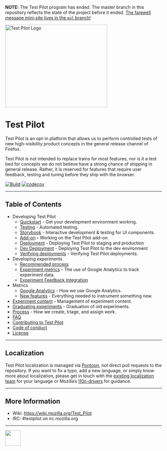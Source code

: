 **NOTE:** The Test Pilot program has ended. The master branch in this repository reflects the state of the project before it ended. [The farewell message mini-site lives in the `eol` branch!](https://github.com/mozilla/testpilot/tree/eol)

<img src="frontend/src/app/components/Copter/img/copter.png" alt="Test Pilot Logo" width="328" height="265">  

# Test Pilot

Test Pilot is an opt-in platform that allows us to perform controlled tests of new high-visibility product concepts in the general release channel of Firefox.

Test Pilot is not intended to replace trains for most features, nor is it a test bed for concepts we do not believe have a strong chance of shipping in general release. Rather, it is reserved for features that require user feedback, testing and tuning before they ship with the browser.

[![Build](https://img.shields.io/circleci/project/mozilla/testpilot.svg)](https://circleci.com/gh/mozilla/testpilot/)
[![codecov](https://codecov.io/gh/mozilla/testpilot/branch/master/graph/badge.svg)](https://codecov.io/gh/mozilla/testpilot)

---

## Table of Contents

- Developing Test Pilot
    - [Quickstart](docs/development/quickstart.md) - Get your development environment working.
    - [Testing](docs/development/testing.md) - Automated testing.
    - [Storybook](docs/development/storybook.md) - Interactive development & testing for UI components.
    - [Add-on](addon/README.md) - Working on the Test Pilot add-on.
    - [Deployment](docs/development/deployment.md) - Deploying Test Pilot to staging and production
    - [Dev Deployment](docs/development/dev-deployment.md) - Deploying Test Pilot to the dev environment
    - [Verifying deployments](docs/development/verification.md) - Verifying Test Pilot deployments.
- Developing experiments
    - [Recommended process](docs/experiments/developing_an_experiment.md) 
    - [Experiment metrics](docs/experiments/ga.md) - The use of Google Analytics to track experiment data.
    - [Experiment Feedback Integration](docs/examples/feedback-buttons.md)
- Metrics
    - [Google Analytics](docs/metrics/ga.md) - How we use Google Analytics.
    - [New features](docs/metrics/new_features.md) - Everything needed to instrument something new.
- [Experiment content](docs/content/reference.md) - Management of experiment content.
- [Graduating experiments](docs/content/graduation.md) - Graduation of old experiments.
- [Process](docs/process.md) - How we create, triage, and assign work.
- [FAQ](docs/faq.md)
- [Contributing to Test Pilot](CONTRIBUTING.md)
- [Code of conduct](docs/code_of_conduct.md)
- [License](LICENSE)

---

## Localization

Test Pilot localization is managed via [Pontoon](https://pontoon.mozilla.org/projects/test-pilot-website/), not direct pull requests to the repository. If you want to fix a typo, add a new language, or simply know more about localization, please get in touch with the [existing localization team](https://pontoon.mozilla.org/teams/) for your language or Mozilla’s [l10n-drivers](https://wiki.mozilla.org/L10n:Mozilla_Team#Mozilla_Corporation) for guidance.

---

## More Information

- Wiki: https://wiki.mozilla.org/Test_Pilot
- IRC: #testpilot on irc.mozilla.org

---

<img src="https://avatars2.githubusercontent.com/u/131524?s=200&v=4" width="50"></img>
